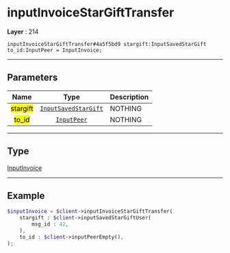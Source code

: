 # inputInvoiceStarGiftTransfer

**Layer** : 214

```tl
inputInvoiceStarGiftTransfer#4a5f5bd9 stargift:InputSavedStarGift to_id:InputPeer = InputInvoice;
```

---

## Parameters

| Name | Type | Description |
| :---: | :---: | :--- |
| <mark>stargift</mark> | [`InputSavedStarGift`](type/InputSavedStarGift) | NOTHING |
| <mark>to_id</mark> | [`InputPeer`](type/InputPeer) | NOTHING |

---

## Type

[InputInvoice](type/InputInvoice)

---

## Example

```php
$inputInvoice = $client->inputInvoiceStarGiftTransfer(
	stargift : $client->inputSavedStarGiftUser(
		msg_id : 42,
	),
	to_id : $client->inputPeerEmpty(),
);
```